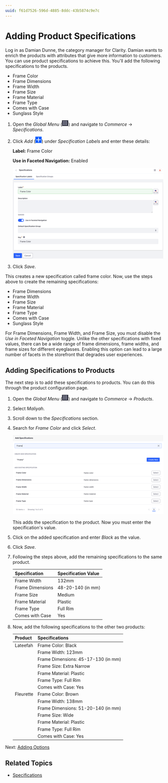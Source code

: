 ```yaml
---
uuid: f61d7526-596d-4885-8ddc-43b5874c9e7c
---
```

# Adding Product Specifications

Log in as Damian Dunne, the category manager for Clarity. Damian wants to enrich the products with attributes that give more information to customers. You can use product specifications to achieve this. You'll add the following specifications to the products. 

* Frame Color
* Frame Dimensions
* Frame Width
* Frame Size
* Frame Material
* Frame Type
* Comes with Case
* Sunglass Style

1. Open the *Global Menu* (![Global Menu](../../images/icon-applications-menu.png)) and navigate to *Commerce* &rarr; *Specifications*.

1. Click *Add* (![Add](../../images/icon-add.png)) under *Specification Labels* and enter these details:

   **Label:** Frame Color

   **Use in Faceted Navigation:** Enabled

   ![Create a new specification label for frame color.](./adding-product-specifications/images/01.png)

1. Click *Save*.

This creates a new specification called frame color. Now, use the steps above to create the remaining specifications: 

* Frame Dimensions
* Frame Width
* Frame Size
* Frame Material
* Frame Type
* Comes with Case
* Sunglass Style

For Frame Dimensions, Frame Width, and Frame Size, you must disable the *Use in Faceted Navigation* toggle. Unlike the other specifications with fixed values, there can be a wide range of frame dimensions, frame widths, and frame sizes for different eyeglasses. Enabling this option can lead to a large number of facets in the storefront that degrades user experiences. 

## Adding Specifications to Products

The next step is to add these specifications to products. You can do this through the product configuration page.

1. Open the *Global Menu* (![Global Menu](../../images/icon-applications-menu.png)) and navigate to *Commerce* &rarr; *Products*.

1. Select *Maliyah*.

1. Scroll down to the *Specifications* section.

1. Search for *Frame Color* and click *Select*.

   ![Search for the specification to add it to a product.](./adding-product-specifications/images/02.png)

   This adds the specification to the product. Now you must enter the specification's value. 

1. Click on the added specification and enter *Black* as the value. 

1. Click *Save*.

1. Following the steps above, add the remaining specifications to the same product. 

   | Specification    | Specification Value |
   | :--------------- | :------------------ |
   | Frame Width      | 132mm               |
   | Frame Dimensions | 48-20-140 (in mm)   |
   | Frame Size       | Medium              |
   | Frame Material   | Plastic             |
   | Frame Type       | Full Rim            |
   | Comes with Case  | Yes                 |

1. Now, add the following specifications to the other two products:

   | Product   | Specifications                      |
   | :-------- | :---------------------------------- |
   | Lateefah  | Frame Color: Black                  |
   |           | Frame Width: 123mm                  |
   |           | Frame Dimensions: 45-17-130 (in mm) |
   |           | Frame Size: Extra Narrow            |
   |           | Frame Material: Plastic             |
   |           | Frame Type: Full Rim                |
   |           | Comes with Case: Yes                |
   | Fleurette | Frame Color: Brown                  |
   |           | Frame Width: 138mm                  |
   |           | Frame Dimensions: 51-20-140 (in mm) |
   |           | Frame Size: Wide                    |
   |           | Frame Material: Plastic             |
   |           | Frame Type: Full Rim                |
   |           | Comes with Case: Yes                |

Next: [Adding Options](./adding-options.md)

## Related Topics

* [Specifications](https://learn.liferay.com/web/guest/w/commerce/product-management/creating-and-managing-products/products/specifications)
